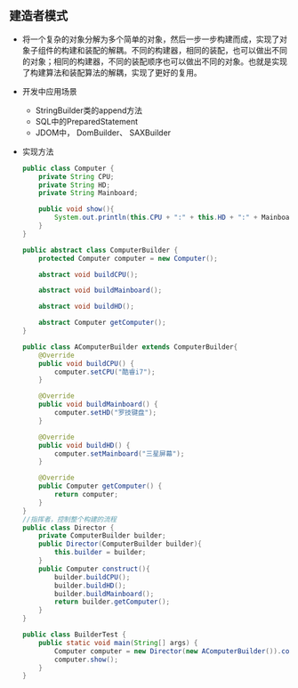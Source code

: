 ## 建造者模式
- 将一个复杂的对象分解为多个简单的对象，然后一步一步构建而成，实现了对象子组件的构建和装配的解耦。不同的构建器，相同的装配，也可以做出不同的对象；相同的构建器，不同的装配顺序也可以做出不同的对象。也就是实现了构建算法和装配算法的解耦，实现了更好的复用。

- 开发中应用场景
  - StringBuilder类的append方法
  - SQL中的PreparedStatement
  - JDOM中， DomBuilder、 SAXBuilder
  
- 实现方法

  ```java
  public class Computer {
      private String CPU;
      private String HD;
      private String Mainboard;
  
      public void show(){
          System.out.println(this.CPU + ":" + this.HD + ":" + Mainboard);
      }
  }
  
  public abstract class ComputerBuilder {
      protected Computer computer = new Computer();
  
      abstract void buildCPU();
  
      abstract void buildMainboard();
  
      abstract void buildHD();
  
      abstract Computer getComputer();
  }
  
  public class AComputerBuilder extends ComputerBuilder{
      @Override
      public void buildCPU() {
          computer.setCPU("酷睿i7");
      }
  
      @Override
      public void buildMainboard() {
          computer.setHD("罗技键盘");
      }
  
      @Override
      public void buildHD() {
          computer.setMainboard("三星屏幕");
      }
  
      @Override
      public Computer getComputer() {
          return computer;
      }
  }
  //指挥者，控制整个构建的流程
  public class Director {
      private ComputerBuilder builder;
      public Director(ComputerBuilder builder){
          this.builder = builder;
      }
      public Computer construct(){
          builder.buildCPU();
          builder.buildHD();
          builder.buildMainboard();
          return builder.getComputer();
      }
  }
  
  public class BuilderTest {
      public static void main(String[] args) {
          Computer computer = new Director(new AComputerBuilder()).construct();
          computer.show();
      }
  }
  
  ```

  